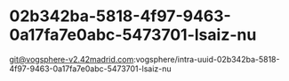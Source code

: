 # 02b342ba-5818-4f97-9463-0a17fa7e0abc-5473701-lsaiz-nu
git@vogsphere-v2.42madrid.com:vogsphere/intra-uuid-02b342ba-5818-4f97-9463-0a17fa7e0abc-5473701-lsaiz-nu
